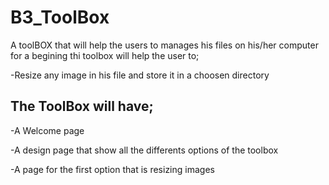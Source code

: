 # B3_ToolBox

A toolBOX that will help the users to manages his files on his/her computer
for a begining thi toolbox will help the user to;

-Resize any image in his file and store it in a choosen directory

## The ToolBox will have;

-A Welcome page

-A design page that show all the differents options of the toolbox

-A page for the first option that is resizing images
